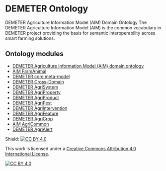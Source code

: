 # DEMETER Ontology
DEMETER Agriculture Information Model (AIM) Domain Ontology
The DEMETER Agriculture Information Model (AIM) is the common vocabulary in DEMETER project providing the basis for semantic interoperability across smart farming solutions.


## Ontology modules
* [DEMETER Agriculture Information Model (AIM) domain ontology](https://rapw3k.github.io/DEMETER/demeterAgriProfile/index-en.html)
* [AIM FarmAnimal](https://rapw3k.github.io/DEMETER/farmAnimal/index-en.html)
* [DEMETER core meta-model](https://rapw3k.github.io/DEMETER/demeterCore_ngsi-ld/index-en.html)
* [DEMETER Cross-Domain](https://rapw3k.github.io/DEMETER/cross-domain/index-en.html)
* [DEMETER AgriSystem](https://rapw3k.github.io/DEMETER/agriSystem/index-en.html)
* [DEMETER AgriProperty](https://rapw3k.github.io/DEMETER/agriProperty/index-en.html)
* [DEMETER AgriProduct](https://rapw3k.github.io/DEMETER/agriProduct/index-en.html)
* [DEMETER AgriPest](https://rapw3k.github.io/DEMETER/agriPest/index-en.html)
* [DEMETER AgriIntervention](https://rapw3k.github.io/DEMETER/agriIntervention/index-en.html)
* [DEMETER AgriFeature](https://rapw3k.github.io/DEMETER/agriFeature/index-en.html)
* [DEMETER AgriCrop](https://rapw3k.github.io/DEMETER/agriCrop/index-en.html)
* [AIM AgriCommon](https://rapw3k.github.io/DEMETER/agriCommon/index-en.html)
* [DEMETER AgriAlert](https://rapw3k.github.io/DEMETER/agriAlert/index-en.html)

Shield: [![CC BY 4.0][cc-by-shield]][cc-by]

This work is licensed under a
[Creative Commons Attribution 4.0 International License][cc-by].

[![CC BY 4.0][cc-by-image]][cc-by]

[cc-by]: http://creativecommons.org/licenses/by/4.0/
[cc-by-image]: https://i.creativecommons.org/l/by/4.0/88x31.png
[cc-by-shield]: https://img.shields.io/badge/License-CC%20BY%204.0-lightgrey.svg
